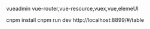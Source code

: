 vueadmin
vue-router,vue-resource,vuex,vue,elemeUI

cnpm install
cnpm run dev
http://localhost:8899/#/table
